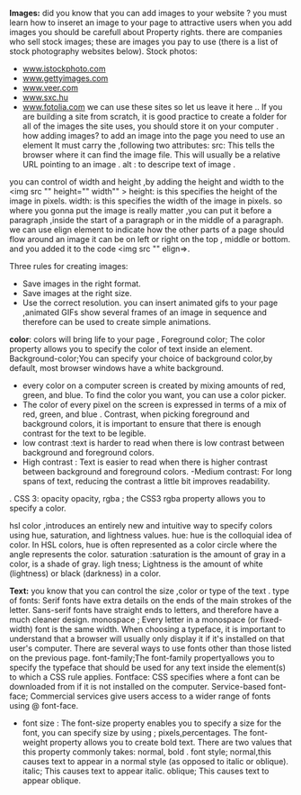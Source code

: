 **Images:**
did you know that you can add images to your website ? 
you must learn how to inseret an image to your page to attractive users when you add images you should be carefull about Property rights. there are companies who sell stock images; these are images you pay to use (there is a list of stock photography websites below).
Stock photos:
- www.istockphoto.com
- www.gettyimages.com
- www.veer.com
- www.sxc.hu
- www.fotolia.com 
we can use these sites so let us leave it here ..
If you are building a site from scratch, it is good practice to create a folder for all of the images the site uses, you should store it on your computer .
how adding images?
 to add an image into the page you need to use an <img> element It must carry the ,following two attributes:
src:
This tells the browser where it can find the image file. This will usually be a relative URL pointing to an image .
alt : to descripe text of image .

you can control of width and height ,by adding the height and width to the <img src "" height="" width"" > 
height: is this specifies the height of the image in pixels.
width: is this specifies the width of the image in pixels.
so where you gonna put the image is really matter ,you can put it before a paragraph ,inside the start of a paragraph or in the middle of a paragraph.
we can use elign element to  indicate how the other parts of a page should flow around an image it can be on left or right on the top , middle or bottom. and you added it to the code <img src "" elign=>.

Three rules for creating images:
- Save images in the right format.
- Save images at the right size.
- Use the correct resolution.
you can insert animated gifs to your page ,animated GIFs show several frames of an image in sequence and therefore can be used to create simple animations.


**color**:
colors will bring life to your page ,
Foreground color;
The color property allows you to specify the color of text inside an element.
Background-color;You can specify your choice of background color,by default, most browser windows have a white background.
- every color on a computer screen is created by mixing amounts of red, green, and blue. To find the color you want, you can use a color picker.
- The color of every pixel on the screen is expressed in terms of a mix of red, green, and blue .
Contrast, when picking foreground and background colors, it is important to ensure that there is enough contrast for the text to be legible.
- low contrast :text is harder to read when there is low contrast between background and foreground colors.
- High contrast : Text is easier to read when there is higher contrast between background and foreground colors.
-Medium contrast: For long spans of text, reducing the contrast a little bit improves readability.

.
CSS 3: opacity opacity, rgba ; the CSS3 rgba property allows
you to specify a color.

hsl color ,introduces an entirely new and intuitive way to specify colors using hue, saturation, and lightness values.
hue:
hue is the colloquial idea of color. In HSL colors, hue is often
represented as a color circle where the angle represents the color.
saturation :saturation is the amount of gray in a color, is a shade of gray.
ligh tness;
Lightness is the amount of white (lightness) or black (darkness) in a color.

**Text:**
you know that you can control the size ,color or type of the text .
type of fonts:
Serif fonts have extra details on the ends of the main strokes of the letter.
Sans-serif fonts have straight ends to letters, and therefore have a much cleaner design.
monospace ; Every letter in a monospace (or fixed-width) font is the same width.
When choosing a typeface, it is important to understand that a browser will usually only display it if it's installed on that
user's computer.
There are several ways to use fonts other than those listed on the
previous page.
font-family;The font-family propertyallows you to specify the typeface that should be used for any text inside the element(s) to
which a CSS rule applies.
Fontface: CSS specifies where a font can be downloaded from if it is not installed on the computer.
Service-based font-face; Commercial services give users access to a wider range of fonts using @ font-face.
- font size :
The font-size property enables you to specify a size for the font, you can specify size by using ; pixels,percentages.
The font-weight property allows you to create bold text.
There are two values that this property commonly takes: normal, bold .
font style; 
normal,this causes text to appear in a normal style (as opposed to italic or oblique).
italic; This causes text to appear italic.
oblique; This causes text to appear oblique.